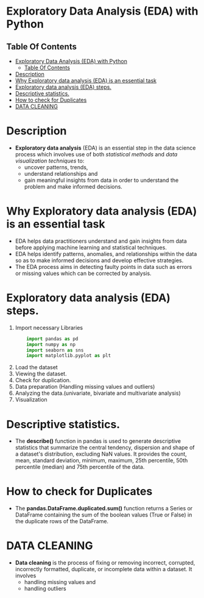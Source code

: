 # Exploratory Data Analysis (EDA) with Python

## Table Of Contents
- [Exploratory Data Analysis (EDA) with Python](#exploratory-data-analysis-eda-with-python)
  - [Table Of Contents](#table-of-contents)
- [Description](#description)
- [Why Exploratory data analysis (EDA) is an essential task](#why-exploratory-data-analysis-eda-is-an-essential-task)
- [Exploratory data analysis (EDA) steps.](#exploratory-data-analysis-eda-steps)
- [Descriptive statistics.](#descriptive-statistics)
- [How to check for Duplicates](#how-to-check-for-duplicates)
- [DATA CLEANING](#data-cleaning)


# Description
* __Exploratory data analysis__ (EDA) is an essential step in the data science process which involves use of both _statistical methods_ and _data visualization techniques_ to:
  * uncover patterns, trends, 
  * understand relationships and 
  * gain meaningful insights from data in order to understand the problem and make informed decisions. 

# Why Exploratory data analysis (EDA) is an essential task
* EDA helps data practitioners understand and gain insights from data before applying machine learning and statistical techniques.
* EDA helps identify patterns, anomalies, and relationships within the data so as to make informed decisions and develop effective strategies.
* The EDA process aims in detecting faulty points in data such as errors or missing values which can be corrected by analysis.

# Exploratory data analysis (EDA) steps.
1. Import necessary Libraries
    ```py
        import pandas as pd
        import numpy as np
        import seaborn as sns
        import matplotlib.pyplot as plt
    ```
2. Load the dataset
3. Viewing the dataset.
4. Check for duplication.
5. Data preparation (Handling missing values and outliers)
6. Analyzing the data.(univariate, bivariate and multivariate analysis)
7. Visualization

# Descriptive statistics.
* The __describe()__ function in pandas is used to generate descriptive statistics that summarize the central tendency, dispersion and shape of a dataset's distribution, excluding NaN values. It provides the count, mean, standard deviation, minimum, maximum, 25th percentile, 50th percentile (median) and 75th percentile of the data.

# How to check for Duplicates
* The __pandas.DataFrame.duplicated.sum()__ function returns a Series or DataFrame containing the sum of the boolean values (True or False) in the duplicate rows of the DataFrame.

# DATA CLEANING
* __Data cleaning__ is the process of fixing or removing incorrect, corrupted, incorrectly formatted, duplicate, or incomplete data within a dataset. It involves
  * handling missing values and 
  * handling outliers